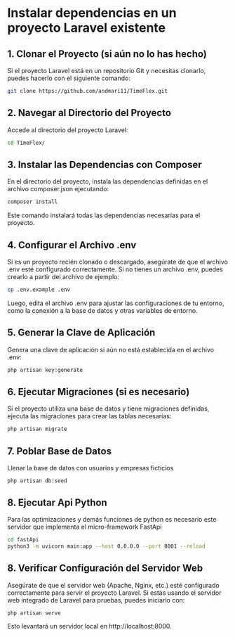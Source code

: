 # Instalar dependencias en un proyecto Laravel existente

## 1. Clonar el Proyecto (si aún no lo has hecho)

Si el proyecto Laravel está en un repositorio Git y necesitas clonarlo, puedes hacerlo con el siguiente comando:

```bash
git clone https://github.com/andmari11/TimeFlex.git
```

## 2. Navegar al Directorio del Proyecto
Accede al directorio del proyecto Laravel:

```bash
cd TimeFlex/
```

## 3. Instalar las Dependencias con Composer
En el directorio del proyecto, instala las dependencias definidas en el archivo composer.json ejecutando:

```bash
composer install
```
Este comando instalará todas las dependencias necesarias para el proyecto.

## 4. Configurar el Archivo .env
Si es un proyecto recién clonado o descargado, asegúrate de que el archivo .env esté configurado correctamente. Si no tienes un archivo .env, puedes crearlo a partir del archivo de ejemplo:

```bash
cp .env.example .env
```

Luego, edita el archivo .env para ajustar las configuraciones de tu entorno, como la conexión a la base de datos y otras variables de entorno.

## 5. Generar la Clave de Aplicación
Genera una clave de aplicación si aún no está establecida en el archivo .env:

```bash
php artisan key:generate
```

## 6. Ejecutar Migraciones (si es necesario)
Si el proyecto utiliza una base de datos y tiene migraciones definidas, ejecuta las migraciones para crear las tablas necesarias:

```bash
php artisan migrate

```
## 7. Poblar Base de Datos
Llenar la base de datos con usuarios y empresas ficticios
```
php artisan db:seed
```

## 8. Ejecutar Api Python 
Para las optimizaciones y demás funciones de python es necesario este servidor que implementa el micro-framework FastApi
```bash
cd fastApi
python3 -m uvicorn main:app --host 0.0.0.0 --port 8001 --reload
```

## 8. Verificar Configuración del Servidor Web
Asegúrate de que el servidor web (Apache, Nginx, etc.) esté configurado correctamente para servir el proyecto Laravel. Si estás usando el servidor web integrado de Laravel para pruebas, puedes iniciarlo con:

```bash
php artisan serve
```

Esto levantará un servidor local en http://localhost:8000.


